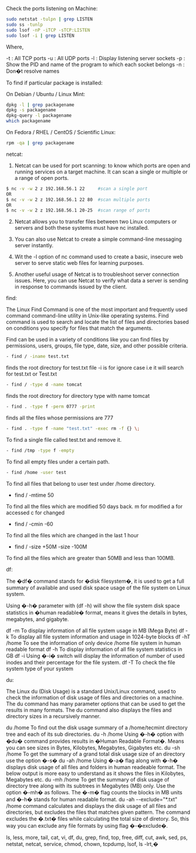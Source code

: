 Check the ports listening on Machine: 

```sh
sudo netstat -tulpn | grep LISTEN
sudo ss -tunlp
sudo lsof -nP -iTCP -sTCP:LISTEN
sudo lsof -i | grep LISTEN
```

Where,

-t : All TCP ports
-u : All UDP ports
-l : Display listening server sockets
-p : Show the PID and name of the program to which each socket belongs
-n : Don�t resolve names

To find if particular package is installed:

On Debian / Ubuntu / Linux Mint:
```sh
dpkg -l | grep packagename
dpkg -s packagename
dpkg-query -l packagename
which packagename
```

On Fedora / RHEL / CentOS / Scientific Linux:
```sh
rpm -qa | grep packagename
```

netcat:

1. Netcat can be used for port scanning: to know which ports are open and running services on a target machine. It can scan a single or multiple or a range of open ports.
```sh
$ nc -v -w 2 z 192.168.56.1 22     #scan a single port
OR
$ nc -v -w 2 z 192.168.56.1 22 80  #scan multiple ports
OR
$ nc -v -w 2 z 192.168.56.1 20-25  #scan range of ports
```

2. Netcat allows you to transfer files between two Linux computers or servers and both these systems must have nc installed.

3. You can also use Netcat to create a simple command-line messaging server instantly.

4. Wit the -l option of nc command used to create a basic, insecure web server to serve static web files for learning purposes.

5. Another useful usage of Netcat is to troubleshoot server connection issues. Here, you can use Netcat to verify what data a server is sending in response to commands issued by the client.


find:

The Linux Find Command is one of the most important and frequently used command command-line utility in Unix-like operating systems. Find command is used to search and locate the list of files and directories based on conditions you specify for files that match the arguments.

Find can be used in a variety of conditions like you can find files by permissions, users, groups, file type, date, size, and other possible criteria.
```sh
- find / -iname test.txt
```

finds the root directory for test.txt file -i is for ignore case i.e it will search for test.txt or Test.txt
```sh
- find / -type d -name tomcat
```

finds the root directory for directory type with name tomcat
```sh
- find . -type f -perm 0777 -print
```

finds all the files whose permissions are 777
```sh
- find . -type f -name "test.txt" -exec rm -f {} \;
```

To find a single file called test.txt and remove it.
```sh
- find /tmp -type f -empty
```

To find all empty files under a certain path.
```sh
- find /home -user test
```

To find all files that belong to user test under /home directory.

- find / -mtime 50

To find all the files which are modified 50 days back.
m for modified
a for accessed 
c for changed

- find / -cmin -60

To find all the files which are changed in the last 1 hour

- find / -size +50M -size -100M

To find all the files which are greater than 50MB and less than 100MB.



df:

The �df� command stands for �disk filesystem�, it is used to get a full summary of available and used disk space usage of the file system on Linux system.

Using �-h� parameter with (df -h) will show the file system disk space statistics in �human readable� format, means it gives the details in bytes, megabytes, and gigabyte.

df -m  To display information of all file system usage in MB (Mega Byte) 
df -k To display all file system information and usage in 1024-byte blocks
df -hT /home To see the information of only device /home file system in human readable format
df -h To display information of all file system statistics in GB 
df -i Using �-i� switch will display the information of number of used inodes and their percentage for the file system.
df -T To check the file system type of your system

du:

The Linux du (Disk Usage) is a standard Unix/Linux command, used to check the information of disk usage of files and directories on a machine. The du command has many parameter options that can be used to get the results in many formats. The du command also displays the files and directory sizes in a recursively manner.

du /home To find out the disk usage summary of a /home/tecmint directory tree and each of its sub directories.
du -h /home Using �-h� option with �du� command provides results in �Human Readable Format�. Means you can see sizes in Bytes, Kilobytes, Megabytes, Gigabytes etc.
du -sh /home To get the summary of a grand total disk usage size of an directory use the option �-s�
du -ah /home Using �-a� flag along with �-h� displays disk usage of all files and folders in human readeable format. The below output is more easy to understand as it shows the files in Kilobytes, Megabytes etc.
du -mh /home To get the summary of disk usage of directory tree along with its subtrees in Megabytes (MB) only. Use the option �-mh� as follows. The �-m� flag counts the blocks in MB units and �-h� stands for human readable format.
du -ah --exclude="*.txt" /home command calculates and displays the disk usage of all files and directories, but excludes the files that matches given pattern. The command excludes the �.txt� files while calculating the total size of diretory. So, this way you can exclude any file formats by using flag �-�exclude�.



ls, less, more, tail, cat, vi, df, du, grep, find, top, free, diff, cut, awk, sed, ps, netstat, netcat, service, chmod, chown, tcpdump, lsof, ls -lrt,�
